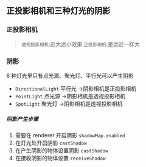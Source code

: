 ## 正投影相机和三种灯光的阴影

### 正投影相机
> `透视投影相机`:近大远小效果
> `正投影相机`:是远近一样大

### 阴影
6 种灯光里只有点光源、聚光灯、平行光可以产生阴影
- `DirectionalLight`  平行光  ->阴影相机是正投影相机
- `PointLight`  点光源  ->阴影相机是透视投影相机
- `SpotLight`  聚光灯  ->阴影相机是透视投影相机

##### 阴影产生步骤
1. 需要在 renderer 开启阴影 `shadowMap.enabled`
2. 在灯光处开启阴影 `castShadow`
3. 在产生阴影的物体设置阴影 `castShadow`
4. 在接收阴影的物体设置 `receiveShadow`
